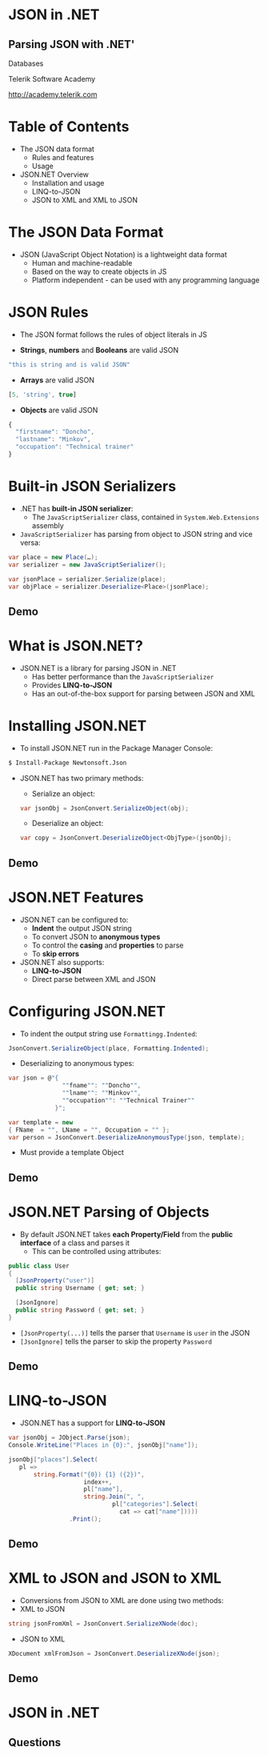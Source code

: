 <!-- section start -->

<!-- attr: {id: 'title', class: 'slide-title', hasScriptWrapper: true} -->
# JSON in .NET
## Parsing JSON with .NET'

<div class="signature">
    <p class="signature-course">Databases</p>
    <p class="signature-initiative">Telerik Software Academy</p>
    <a href="http://academy.telerik.com" class="signature-link">http://academy.telerik.com</a>
</div>

<!-- section start -->

<!-- attr: {id: 'table-of-contents', class:'table-of-contents'} -->
# Table of Contents

*   The JSON data format
    *   Rules and features
    *   Usage
*   JSON.NET Overview
    *   Installation and usage
    *   LINQ-to-JSON
    *   JSON to XML and XML to JSON

<!-- section start -->

<!-- attr: {class: 'slide-section', showInPresentation: true} -->
<!-- #   The JSON Data Format
##   What is JSON? -->

#   The JSON Data Format

*   JSON (JavaScript Object Notation) is a lightweight data format
    *   Human and machine-readable
    *   Based on the way to create objects in JS
    *   Platform independent - can be used with any programming language

<!-- attr: {style: 'font-size:40px'} -->
#   JSON Rules

*   The JSON format follows  the rules of object literals in JS

*   **Strings**, **numbers** and **Booleans** are valid JSON

```javascript
"this is string and is valid JSON"
```

*   **Arrays** are valid JSON

```javascript
[5, 'string', true] 
```

*   **Objects** are valid JSON

```javascript
{ 
  "firstname": "Doncho",
  "lastname": "Minkov",
  "occupation": "Technical trainer"
}

```

<!-- section start -->

<!-- attr: {class: 'slide-section', showInPresentation: true} -->
<!-- #   Processing JSON in .NET
##   How to parse JSON in .NET? -->

#   Built-in JSON Serializers

*   .NET has **built-in JSON serializer**:
    *   The `JavaScriptSerializer` class, contained in `System.Web.Extensions` assembly
*   `JavaScriptSerializer` has parsing from object to JSON string and vice versa:

```cs
var place = new Place(…);
var serializer = new JavaScriptSerializer();

var jsonPlace = serializer.Serialize(place);
var objPlace = serializer.Deserialize<Place>(jsonPlace);
```

<!-- attr: {class: 'slide-section', showInPresentation: true} -->
<!-- #   Simple Parsing with JavaScript Serializer -->
##   Demo

<!-- section start -->

<!-- attr: {class: 'slide-section', showInPresentation: true} -->
<!-- #   JSON.NET Overview
##   Better JSON parsing than with `JavaScriptSerializer` -->

#   What is JSON.NET?

*   JSON.NET is a library for parsing JSON in .NET
    *   Has better performance than the `JavaScriptSerializer`
    *   Provides **LINQ-to-JSON**
    *   Has an out-of-the-box support for parsing between JSON and XML

<!-- attr: {hasScriptWrapper: true} -->
#   Installing JSON.NET

*   To install JSON.NET run in the Package Manager Console:

```bash
$ Install-Package Newtonsoft.Json
```

*   JSON.NET has two primary methods:
    *   Serialize an object:

    ```cs
    var jsonObj = JsonConvert.SerializeObject(obj);
    ```

    *   Deserialize an object:
    
    ```cs
    var copy = JsonConvert.DeserializeObject<ObjType>(jsonObj);
    ```

<!-- attr: {class: 'slide-section', showInPresentation: true} -->
<!-- #   Serializing and Deserializing Objects with JSON.NET -->
##   Demo

#   JSON.NET Features

*   JSON.NET can be configured to:
    *   **Indent** the output JSON string
    *   To convert JSON to **anonymous types**
    *   To control the **casing** and **properties** to parse
    *   To **skip errors**
*   JSON.NET also supports:
    *   **LINQ-to-JSON**
    *   Direct parse between XML and JSON

<!-- attr: {style: "font-size:40px"} -->
#   Configuring JSON.NET

*   To indent the output string use `Formattingg.Indented`:

```cs
JsonConvert.SerializeObject(place, Formatting.Indented);
```

*   Deserializing to anonymous types:

```cs
var json = @"{ 
               ""fname"": ""Doncho"",
               ""lname"": ""Minkov"",
               ""occupation"": ""Technical Trainer"" 
             }";

var template = new 
{ FName  = "", LName = "", Occupation = "" };
var person = JsonConvert.DeserializeAnonymousType(json, template);
```

*   Must provide a template Object 

<!-- attr: {class: 'slide-section', showInPresentation: true} -->
<!-- #   Configuring JSON.NET -->
##   Demo

<!-- attr: {style: "font-size:40px"} -->
#   JSON.NET Parsing of Objects
*   By default JSON.NET takes **each Property/Field** from the **public interface** of a class and parses it
    *   This can be controlled using attributes:

```cs
public class User
{
  [JsonProperty("user")]
  public string Username { get; set; }

  [JsonIgnore]
  public string Password { get; set; }
}

```

*   `[JsonProperty(...)]` tells the parser that `Username` is `user` in the JSON
*   `[JsonIgnore]` tells the parser to skip the property `Password`


<!-- attr: {class: 'slide-section', showInPresentation: true} -->
<!-- #   JSON.NET Parsing of Objects -->
##   Demo

<!-- section start -->

<!-- attr: {class: 'slide-section', showInPresentation: true} -->
<!-- #  LINQ-to-JSON
## Easier way to query JSON objects -->

#  LINQ-to-JSON

*   JSON.NET has a support for **LINQ-to-JSON**

```cs
var jsonObj = JObject.Parse(json);
Console.WriteLine("Places in {0}:", jsonObj["name"]);

jsonObj["places"].Select(
   pl => 
       string.Format("{0}) {1} ({2})",
                     index++,
                     pl["name"],
                     string.Join(", ",  
                             pl["categories"].Select(
                               cat => cat["name"]))))
                 .Print();
```

<!-- attr: {class: 'slide-section', showInPresentation: true} -->
<!-- #   LINQ-to-JSON -->
##   Demo

<!-- section start -->

<!-- attr: {class: 'slide-section', showInPresentation: true} -->
<!-- #   XML to JSON and JSON to XML
##   Made easy -->

#   XML to JSON and JSON to XML

*   Conversions from JSON to XML are done using two methods:
  *   XML to JSON

```cs
string jsonFromXml = JsonConvert.SerializeXNode(doc);
```

  *   JSON to XML

```cs
XDocument xmlFromJson = JsonConvert.DeserializeXNode(json);
```


<!-- attr: {class: 'slide-section', showInPresentation: true} -->
<!-- #   XML to JSON and JSON to XML -->
##   Demo

<!-- section start -->

<!-- attr: {id: 'questions', class: 'slide-questions', showInPresentation: true} -->
# JSON in .NET
## Questions
